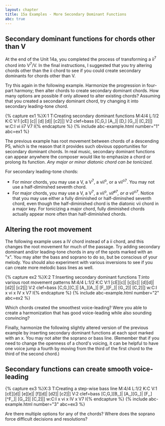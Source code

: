 ```yaml
---
layout: chapter
title: 15a Examples - More Secondary Dominant Functions
abc: true
---
```


## Secondary dominant functions for chords other than V

At the end of the Unit 14a, you completed the process of transforming a ii<sup>7</sup> chord into V<sup>7</sup>/V. In the final instructions, I suggested that you try altering chords other than the ii chord to see if you could create secondary dominants for chords other than V. 

Try this again in the following example. Harmonize the progression in four-part harmony; then alter chords to create secondary dominant chords. How many options are possible if only allowed to alter existing chords? Assuming that you created a secondary dominant chord, try changing it into secondary leading-tone chord.

{% capture ex1 %}X:1
T:Creating secondary dominant functions
M:4/4
L:1/2
K:C
V:1
[cE] [c]| [d] [d]| [c2]|]
V:2 clef=bass
[C,G,] [A,,]| [D,] [G,,]| [C,2]|]
w:C:I vi ii7 V7 I{% endcapture %}
{% include abc-example.html number="1" abc=ex1 %}

The previous example has root movement between chords of a descending P5, which is the reason that it provides such obvious opportunities for secondary dominant chords. In real music, secondary dominant functions can appear anywhere the composer would like to emphasize a chord or prolong its function. *Any major or minor diatonic chord can be tonicized.* 

For secondary leading-tone chords:
- For minor chords, you may use a V, a V<sup>7</sup>, a vii<sup>o</sup>, or a vii<sup>o7</sup>. You may not use a half-diminshed seventh chord.
- For major chords, you may use a V, a V<sup>7</sup>, a vii<sup>o</sup>, *vii<sup>&oslash;7</sup>, or a vii<sup>o7</sup>*. Notice that you may use either a fully diminished or half-diminshed seventh chord, even though the half-diminished chord is the diatonic vii chord in a major key. For tonicizing a major chord, fully diminished chords actually appear more often than half-diminished chords.

## Altering the root movement

The following example uses a IV chord instead of a ii chord, and this changes the root movement for much of the passage. Try adding secondary dominant and/or leading-tone chords in any of the spots marked with an "x". You may alter the bass and soprano to do so, but be conscious of your melody. You should also experiment with various inversions to see if you can create more melodic bass lines as well.

{% capture ex2 %}X:2
T:Inserting secondary dominant functions 
T:into various root movement patterns
M:4/4
L:1/2
K:C
V:1
[cE][c]| [c][c]| [d][d]| [d2]| [c2]|]
V:2 clef=bass
[C,G,][C,]| [A,,][A,,]| [F,,][F,,]| [G,,2]| [C,2]|]
w:C:I x vi x IV x V7 I{% endcapture %}
{% include abc-example.html number="2" abc=ex2 %}

Which chords created the smoothest voice-leading? Were you able to create a harmonization that has good voice-leading while also sounding convincing?

Finally, harmonize the following slightly altered version of the previous example by inserting secondary dominant functions at each spot marked with an x. You may not alter the soprano or bass line. (Remember that if you need to change the openness of a chord's voicing, it can be helpful to have one voice jump a fourth by moving from the third of the first chord to the third of the second chord.)

## Secondary functions can create smooth voice-leading

{% capture ex3 %}X:3
T:Creating a step-wise bass line
M:4/4
L:1/2
K:C
V:1
[cE][d]| [e][e]| [f][d]| [d2]| [c2]|]
V:2 clef=bass
[C,G,][B,,]| [A,,][G,,]| [F,,][^F,,]| [G,,2]| [C,2]|]
w:C:I x vi x IV x V7 I{% endcapture %}
{% include abc-example.html number="3" abc=ex3 %}

Are there multiple options for any of the chords? Where does the soprano force difficult decisions and resolutions? 